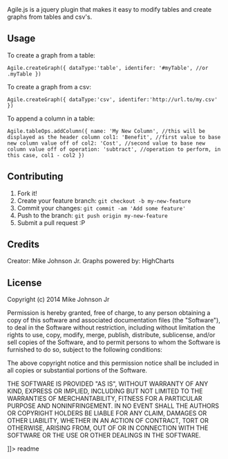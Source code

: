 <snippet>
  <content><![CDATA[
# ${1:Project Name}
 
Agile.js is a jquery plugin that makes it easy to modify tables and create graphs from tables and csv's.
 
## Usage
 
To create a graph from a table: 

`Agile.createGraph({
	dataType:'table',
	identifer: '#myTable', //or .myTable
})`

To create a graph from a csv:

`Agile.createGraph({
	dataType:'csv',
	identifer:'http://url.to/my.csv'
})`

To append a column in a table:

`Agile.tableOps.addColumn({
	name: 'My New Column', //this will be displayed as the header column
	col1: 'Benefit', //first value to base new column value off of
	col2: 'Cost', //second value to base new column value off of
	operation: 'subtract', //operation to perform, in this case, col1 - col2
})`

## Contributing
 
1. Fork it!
2. Create your feature branch: `git checkout -b my-new-feature`
3. Commit your changes: `git commit -am 'Add some feature'`
4. Push to the branch: `git push origin my-new-feature`
5. Submit a pull request :P

## Credits
 
Creator: Mike Johnson Jr.
Graphs powered by: HighCharts
 
## License
 
Copyright (c) 2014 Mike Johnson Jr

Permission is hereby granted, free of charge, to any person obtaining a copy of this software and associated documentation files (the "Software"), to deal in the Software without restriction, including without limitation the rights to use, copy, modify, merge, publish, distribute, sublicense, and/or sell copies of the Software, and to permit persons to whom the Software is furnished to do so, subject to the following conditions:

The above copyright notice and this permission notice shall be included in all copies or substantial portions of the Software.

THE SOFTWARE IS PROVIDED "AS IS", WITHOUT WARRANTY OF ANY KIND, EXPRESS OR IMPLIED, INCLUDING BUT NOT LIMITED TO THE WARRANTIES OF MERCHANTABILITY, FITNESS FOR A PARTICULAR PURPOSE AND NONINFRINGEMENT. IN NO EVENT SHALL THE AUTHORS OR COPYRIGHT HOLDERS BE LIABLE FOR ANY CLAIM, DAMAGES OR OTHER LIABILITY, WHETHER IN AN ACTION OF CONTRACT, TORT OR OTHERWISE, ARISING FROM, OUT OF OR IN CONNECTION WITH THE SOFTWARE OR THE USE OR OTHER DEALINGS IN THE SOFTWARE.


]]></content>
  <tabTrigger>readme</tabTrigger>
</snippet>